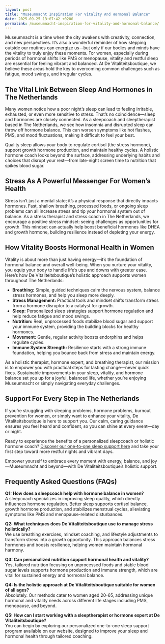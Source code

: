 ```yaml
---
layout: post
title: "Museumnacht Inspiration For Vitality And Hormonal Balance"
date: 2025-09-25 13:07:42 +0200
permalink: /museumnacht-inspiration-for-vitality-and-hormonal-balance/
---
```

Museumnacht is a time when the city awakens with creativity, connection, and new perspectives. It’s also a wonderful reminder of how stepping outside our routines can energize us—but only if our bodies and minds have the vitality to truly enjoy these moments. For women, especially during periods of hormonal shifts like PMS or menopause, vitality and restful sleep are essential for feeling vibrant and balanced. At De Vitaliteitsboutique, we believe these areas hold the key to overcoming common challenges such as fatigue, mood swings, and irregular cycles.

## The Vital Link Between Sleep And Hormones in The Netherlands

Many women notice how a poor night’s sleep can lead to feeling irritable, exhausted, or even more sensitive to stress. That’s no coincidence—sleep and hormones are closely connected. As a sleepcoach and sleeptherapist based in The Netherlands, we see how insomnia and disrupted sleep can throw off hormone balance. This can worsen symptoms like hot flashes, PMS, and mood fluctuations, making it difficult to feel your best.

Quality sleep allows your body to regulate cortisol (the stress hormone), support growth hormone production, and maintain healthy cycles. A holistic hormone coach looks beyond the surface, addressing underlying habits and choices that disrupt your rest—from late-night screen time to nutrition that spikes blood sugar.

## Stress As A Powerful Messenger For Women’s Health

Stress isn’t just a mental state; it’s a physical response that directly impacts hormones. Fast, shallow breathing, processed foods, or ongoing sleep problems can all increase stress and tip your hormonal system out of balance. As a stress therapist and stress coach in The Netherlands, we encourage a positive stress mindset: seeing challenges as opportunities for growth. This mindset can actually help boost beneficial hormones like DHEA and growth hormone, building resilience instead of depleting your energy.

## How Vitality Boosts Hormonal Health in Women

Vitality is about more than just having energy—it’s the foundation of hormonal balance and overall well-being. When you nurture your vitality, you equip your body to handle life’s ups and downs with greater ease. Here’s how De Vitaliteitsboutique’s holistic approach supports women throughout The Netherlands:

- **Breathing:** Simple, guided techniques calm the nervous system, balance stress hormones, and help you sleep more deeply.
- **Stress Management:** Practical tools and mindset shifts transform stress from a hormone disruptor to a catalyst for growth.
- **Sleep:** Personalized sleep strategies support hormone regulation and help reduce fatigue and mood swings.
- **Nutrition:** Real, unprocessed foods stabilize blood sugar and support your immune system, providing the building blocks for healthy hormones.
- **Movement:** Gentle, regular activity boosts endorphins and helps regulate cycles.
- **Immune System Strength:** Resilience starts with a strong immune foundation, helping you bounce back from stress and maintain energy.

As a holistic therapist, hormone expert, and breathing therapist, our mission is to empower you with practical steps for lasting change—never quick fixes. Sustainable improvements in your sleep, vitality, and hormone balance set you up for a joyful, balanced life, whether you’re enjoying Museumnacht or simply navigating everyday challenges.

## Support For Every Step in The Netherlands

If you’re struggling with sleeping problems, hormone problems, burnout prevention for women, or simply want to enhance your vitality, De Vitaliteitsboutique is here to support you. Our calm, caring guidance ensures you feel heard and confident, so you can shine at every event—day or night.

Ready to experience the benefits of a personalized sleepcoach or holistic hormone coach? [Discover our one-to-one sleep support here](https://devitaliteitsboutique.nl/slaapproblemen-1-op-1-begeleiding/) and take your first step toward more restful nights and vibrant days.

Empower yourself to embrace every moment with energy, balance, and joy—Museumnacht and beyond—with De Vitaliteitsboutique’s holistic support.

## Frequently Asked Questions (FAQs)

**Q1: How does a sleepcoach help with hormone balance in women?**  
A sleepcoach specializes in improving sleep quality, which directly influences hormone regulation. Better sleep supports cortisol balance, growth hormone production, and stabilizes menstrual cycles, alleviating symptoms like PMS and menopause-related disturbances.

**Q2: What techniques does De Vitaliteitsboutique use to manage stress holistically?**  
We use breathing exercises, mindset coaching, and lifestyle adjustments to transform stress into a growth opportunity. This approach balances stress hormones and boosts resilience, helping women maintain hormonal harmony.

**Q3: Can personalized nutrition support hormonal health and vitality?**  
Yes, tailored nutrition focusing on unprocessed foods and stable blood sugar levels supports hormone production and immune strength, which are vital for sustained energy and hormonal balance.

**Q4: Is the holistic approach at De Vitaliteitsboutique suitable for women of all ages?**  
Absolutely. Our methods cater to women aged 20-65, addressing unique hormonal and vitality needs across different life stages including PMS, menopause, and beyond.

**Q5: How can I start working with a sleeptherapist or hormone expert at De Vitaliteitsboutique?**  
You can begin by exploring our personalized one-to-one sleep support program available on our website, designed to improve your sleep and hormonal health through tailored coaching.

<script type="application/ld+json">
{
  "@context": "https://schema.org",
  "@type": "BlogPosting",
  "headline": "Museumnacht Inspiration For Vitality And Hormonal Balance",
  "description": "Explore how Museumnacht inspires vitality and hormonal balance for women, focusing on sleep, stress management, and holistic health guidance from De Vitaliteitsboutique in The Netherlands.",
  "author": {
    "@type": "Person",
    "name": "De Vitaliteitsboutique"
  },
  "publisher": {
    "@type": "Person",
    "name": "De Vitaliteitsboutique"
  },
  "mainEntityOfPage": {
    "@type": "WebPage",
    "@id": "https://devitaliteitsboutique.nl/museumnacht-inspiration-vitality-hormonal-balance"
  },
  "datePublished": "2024-06-01",
  "dateModified": "2024-06-01",
  "keywords": "Sleepcoach, Sleeptherapist, Hormone therapist, Hormone expert, Stress therapist, stress coach, breathing therapist, Holistic hormone coach, Vitality, Sleeping problems, Hormone problems, Menopause, PMS, Hormone balance, Sleep and hormones, Holistic therapist, insomnia, Women's holistic health, Burnout prevention for women, Work-life balance for women",
  "articleSection": "Lifestyle, sleepcoach, stress therapy",
  "inLanguage": "en",
  "url": "https://devitaliteitsboutique.nl/museumnacht-inspiration-vitality-hormonal-balance"
}
</script>

<script type="application/ld+json">
{
  "@context": "https://schema.org",
  "@type": "FAQPage",
  "mainEntity": [
    {
      "@type": "Question",
      "name": "How does a sleepcoach help with hormone balance in women?",
      "acceptedAnswer": {
        "@type": "Answer",
        "text": "A sleepcoach specializes in improving sleep quality, which directly influences hormone regulation. Better sleep supports cortisol balance, growth hormone production, and stabilizes menstrual cycles, alleviating symptoms like PMS and menopause-related disturbances."
      }
    },
    {
      "@type": "Question",
      "name": "What techniques does De Vitaliteitsboutique use to manage stress holistically?",
      "acceptedAnswer": {
        "@type": "Answer",
        "text": "We use breathing exercises, mindset coaching, and lifestyle adjustments to transform stress into a growth opportunity. This approach balances stress hormones and boosts resilience, helping women maintain hormonal harmony."
      }
    },
    {
      "@type": "Question",
      "name": "Can personalized nutrition support hormonal health and vitality?",
      "acceptedAnswer": {
        "@type": "Answer",
        "text": "Yes, tailored nutrition focusing on unprocessed foods and stable blood sugar levels supports hormone production and immune strength, which are vital for sustained energy and hormonal balance."
      }
    },
    {
      "@type": "Question",
      "name": "Is the holistic approach at De Vitaliteitsboutique suitable for women of all ages?",
      "acceptedAnswer": {
        "@type": "Answer",
        "text": "Absolutely. Our methods cater to women aged 20-65, addressing unique hormonal and vitality needs across different life stages including PMS, menopause, and beyond."
      }
    },
    {
      "@type": "Question",
      "name": "How can I start working with a sleeptherapist or hormone expert at De Vitaliteitsboutique?",
      "acceptedAnswer": {
        "@type": "Answer",
        "text": "You can begin by exploring our personalized one-to-one sleep support program available on our website, designed to improve your sleep and hormonal health through tailored coaching."
      }
    }
  ]
}
</script>